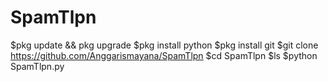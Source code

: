 # SpamTlpn 

$pkg update && pkg upgrade
$pkg install python
$pkg install git
$git clone https://github.com/Anggarismayana/SpamTlpn
$cd SpamTlpn
$ls
$python SpamTlpn.py
